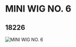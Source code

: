 # MINI WIG NO. 6
## 18226
![MINI WIG NO. 6](https://lc-www-live-s.legocdn.com/media/bricks/5/2/6079894.jpg)